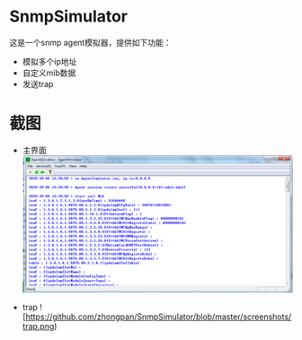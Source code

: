 # SnmpSimulator
这是一个snmp agent模拟器，提供如下功能：
* 模拟多个ip地址
* 自定义mib数据
* 发送trap

# 截图
* 主界面
![主界面](https://github.com/zhongpan/SnmpSimulator/blob/master/screenshots/main.png)

* trap
![https://github.com/zhongpan/SnmpSimulator/blob/master/screenshots/trap.png)
